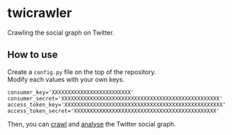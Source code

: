 # twicrawler
Crawling the social graph on Twitter.

## How to use
Create a `config.py` file on the top of the repository.<br>
Modify each values with your own keys.

```
consumer_key='XXXXXXXXXXXXXXXXXXXXXXXXX'
consumer_secret='XXXXXXXXXXXXXXXXXXXXXXXXXXXXXXXXXXXXXXXXXXXXXXXXXX'
access_token_key='XXXXXXXXXXXXXXXXXXXXXXXXXXXXXXXXXXXXXXXXXXXXXXXXXX'
access_token_secret='XXXXXXXXXXXXXXXXXXXXXXXXXXXXXXXXXXXXXXXXXXXXX'
```

Then, you can [crawl](https://github.com/y-takashina/twicrawler/blob/master/crawl.ipynb) and [analyse](https://github.com/y-takashina/twicrawler/blob/master/social_graph_analysis.ipynb) the Twitter social graph.<br>
